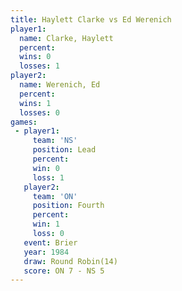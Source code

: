 ```yaml
---
title: Haylett Clarke vs Ed Werenich
player1:               
  name: Clarke, Haylett
  percent:             
  wins: 0              
  losses: 1            
player2:               
  name: Werenich, Ed   
  percent:             
  wins: 1              
  losses: 0            
games:
 - player1:        
     team: 'NS'    
     position: Lead
     percent:      
     win: 0        
     loss: 1       
   player2:          
     team: 'ON'      
     position: Fourth
     percent:        
     win: 1          
     loss: 0         
   event: Brier         
   year: 1984           
   draw: Round Robin(14)
   score: ON 7 - NS 5   
---
```

